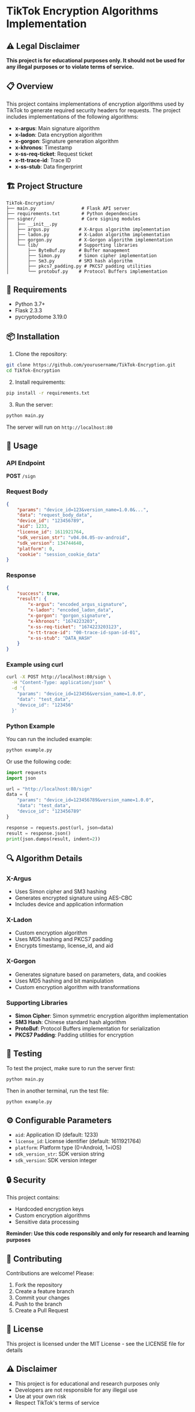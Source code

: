 # TikTok Encryption Algorithms Implementation

## ⚠️ Legal Disclaimer

**This project is for educational purposes only. It should not be used for any illegal purposes or to violate terms of service.**

## 📋 Overview

This project contains implementations of encryption algorithms used by TikTok to generate required security headers for requests. The project includes implementations of the following algorithms:

- **x-argus**: Main signature algorithm
- **x-ladon**: Data encryption algorithm
- **x-gorgon**: Signature generation algorithm
- **x-khronos**: Timestamp
- **x-ss-req-ticket**: Request ticket
- **x-tt-trace-id**: Trace ID
- **x-ss-stub**: Data fingerprint

## 🏗️ Project Structure

```
TikTok-Encryption/
├── main.py                 # Flask API server
├── requirements.txt        # Python dependencies
├── signer/                 # Core signing modules
│   ├── __init__.py
│   ├── argus.py           # X-Argus algorithm implementation
│   ├── ladon.py           # X-Ladon algorithm implementation
│   ├── gorgon.py          # X-Gorgon algorithm implementation
│   └── lib/               # Supporting libraries
│       ├── ByteBuf.py     # Buffer management
│       ├── Simon.py       # Simon cipher implementation
│       ├── Sm3.py         # SM3 hash algorithm
│       ├── pkcs7_padding.py # PKCS7 padding utilities
│       └── protobuf.py    # Protocol Buffers implementation
```

## 🔧 Requirements

- Python 3.7+
- Flask 2.3.3
- pycryptodome 3.19.0

## 📦 Installation

1. Clone the repository:
```bash
git clone https://github.com/yourusername/TikTok-Encryption.git
cd TikTok-Encryption
```

2. Install requirements:
```bash
pip install -r requirements.txt
```

3. Run the server:
```bash
python main.py
```

The server will run on `http://localhost:80`

## 🚀 Usage

### API Endpoint

**POST** `/sign`

### Request Body

```json
{
    "params": "device_id=123&version_name=1.0.0&...",
    "data": "request_body_data",
    "device_id": "123456789",
    "aid": 1233,
    "license_id": 1611921764,
    "sdk_version_str": "v04.04.05-ov-android",
    "sdk_version": 134744640,
    "platform": 0,
    "cookie": "session_cookie_data"
}
```

### Response

```json
{
    "success": true,
    "result": {
        "x-argus": "encoded_argus_signature",
        "x-ladon": "encoded_ladon_data",
        "x-gorgon": "gorgon_signature",
        "x-khronos": "1674223203",
        "x-ss-req-ticket": "1674223203123",
        "x-tt-trace-id": "00-trace-id-span-id-01",
        "x-ss-stub": "DATA_HASH"
    }
}
```

### Example using curl

```bash
curl -X POST http://localhost:80/sign \
  -H "Content-Type: application/json" \
  -d '{
    "params": "device_id=123456&version_name=1.0.0",
    "data": "test_data",
    "device_id": "123456"
  }'
```

### Python Example

You can run the included example:

```bash
python example.py
```

Or use the following code:

```python
import requests
import json

url = "http://localhost:80/sign"
data = {
    "params": "device_id=123456789&version_name=1.0.0",
    "data": "test_data",
    "device_id": "123456789"
}

response = requests.post(url, json=data)
result = response.json()
print(json.dumps(result, indent=2))
```

## 🔍 Algorithm Details

### X-Argus
- Uses Simon cipher and SM3 hashing
- Generates encrypted signature using AES-CBC
- Includes device and application information

### X-Ladon
- Custom encryption algorithm
- Uses MD5 hashing and PKCS7 padding
- Encrypts timestamp, license_id, and aid

### X-Gorgon
- Generates signature based on parameters, data, and cookies
- Uses MD5 hashing and bit manipulation
- Custom encryption algorithm with transformations

### Supporting Libraries
- **Simon Cipher**: Simon symmetric encryption algorithm implementation
- **SM3 Hash**: Chinese standard hash algorithm
- **ProtoBuf**: Protocol Buffers implementation for serialization
- **PKCS7 Padding**: Padding utilities for encryption

## 🧪 Testing

To test the project, make sure to run the server first:

```bash
python main.py
```

Then in another terminal, run the test file:

```bash
python example.py
```

## ⚙️ Configurable Parameters

- `aid`: Application ID (default: 1233)
- `license_id`: License identifier (default: 1611921764)
- `platform`: Platform type (0=Android, 1=iOS)
- `sdk_version_str`: SDK version string
- `sdk_version`: SDK version integer

## 🔒 Security

This project contains:
- Hardcoded encryption keys
- Custom encryption algorithms
- Sensitive data processing

**Reminder: Use this code responsibly and only for research and learning purposes**

## 🤝 Contributing

Contributions are welcome! Please:
1. Fork the repository
2. Create a feature branch
3. Commit your changes
4. Push to the branch
5. Create a Pull Request

## 📄 License

This project is licensed under the MIT License - see the LICENSE file for details

## ⚠️ Disclaimer

- This project is for educational and research purposes only
- Developers are not responsible for any illegal use
- Use at your own risk
- Respect TikTok's terms of service